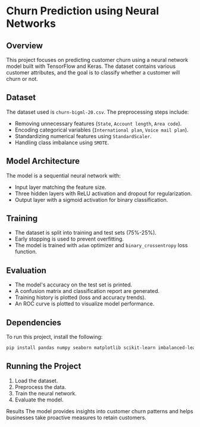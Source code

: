 # Churn Prediction using Neural Networks

## Overview
This project focuses on predicting customer churn using a neural network model built with TensorFlow and Keras. The dataset contains various customer attributes, and the goal is to classify whether a customer will churn or not.

## Dataset
The dataset used is `churn-bigml-20.csv`. The preprocessing steps include:
- Removing unnecessary features (`State`, `Account length`, `Area code`).
- Encoding categorical variables (`International plan`, `Voice mail plan`).
- Standardizing numerical features using `StandardScaler`.
- Handling class imbalance using `SMOTE`.

## Model Architecture
The model is a sequential neural network with:
- Input layer matching the feature size.
- Three hidden layers with ReLU activation and dropout for regularization.
- Output layer with a sigmoid activation for binary classification.

## Training
- The dataset is split into training and test sets (75%-25%).
- Early stopping is used to prevent overfitting.
- The model is trained with `adam` optimizer and `binary_crossentropy` loss function.

## Evaluation
- The model's accuracy on the test set is printed.
- A confusion matrix and classification report are generated.
- Training history is plotted (loss and accuracy trends).
- An ROC curve is plotted to visualize model performance.

## Dependencies
To run this project, install the following:
```bash
pip install pandas numpy seaborn matplotlib scikit-learn imbalanced-learn tensorflow keras
```

## Running the Project
1. Load the dataset.
2. Preprocess the data.
3. Train the neural network.
4. Evaluate the model.

 Results
The model provides insights into customer churn patterns and helps businesses take proactive measures to retain customers.

